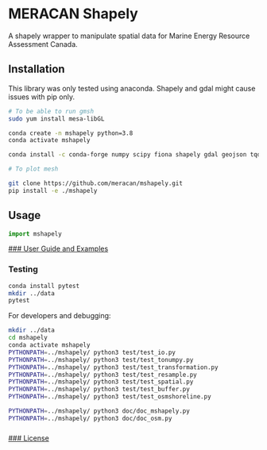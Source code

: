 # MERACAN Shapely
A shapely wrapper to manipulate spatial data for Marine Energy Resource Assessment Canada.



## Installation


This library was only tested using anaconda. 
Shapely and gdal might cause issues with pip only.
```bash
# To be able to run gmsh
sudo yum install mesa-libGL

conda create -n mshapely python=3.8
conda activate mshapely

conda install -c conda-forge numpy scipy fiona shapely gdal geojson tqdm matplotlib gmsh python-gmsh

# To plot mesh

git clone https://github.com/meracan/mshapely.git
pip install -e ./mshapely

```


## Usage
```python
import mshapely
```
[### User Guide and Examples](doc/README.md)




### Testing

```bash
conda install pytest
mkdir ../data
pytest
```

For developers and debugging:



```bash
mkdir ../data
cd mshapely
conda activate mshapely
PYTHONPATH=../mshapely/ python3 test/test_io.py
PYTHONPATH=../mshapely/ python3 test/test_tonumpy.py
PYTHONPATH=../mshapely/ python3 test/test_transformation.py
PYTHONPATH=../mshapely/ python3 test/test_resample.py
PYTHONPATH=../mshapely/ python3 test/test_spatial.py
PYTHONPATH=../mshapely/ python3 test/test_buffer.py
PYTHONPATH=../mshapely/ python3 test/test_osmshoreline.py

PYTHONPATH=../mshapely/ python3 doc/doc_mshapely.py
PYTHONPATH=../mshapely/ python3 doc/doc_osm.py
```
###  


[### License](LICENSE)